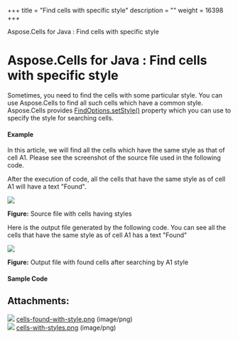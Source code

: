 +++
title = "Find cells with specific style" 
description = "" 
weight = 16398 
+++

Aspose.Cells for Java : Find cells with specific style  

# Aspose.Cells for Java : Find cells with specific style


Sometimes, you need to find the cells with some particular style. You can use Aspose.Cells to find all such cells which have a common style. Aspose.Cells provides [FindOptions.setStyle()](https://apireference.aspose.com/java/cells/com.aspose.cells/findoptions#Style) property which you can use to specify the style for searching cells.

#### Example

In this article, we will find all the cells which have the same style as that of cell A1. Please see the screenshot of the source file used in the following code.

After the execution of code, all the cells that have the same style as of cell A1 will have a text "Found".

![](https://docs2.aspose.com/cells/java/attachments/5276667/5472657.png)

**Figure:** Source file with cells having styles

Here is the output file generated by the following code. You can see all the cells that have the same style as of cell A1 has a text "Found"

![](https://docs2.aspose.com/cells/java/attachments/5276667/5472656.png)

**Figure:** Output file with found cells after searching by A1 style

#### Sample Code


## Attachments:

![](https://docs2.aspose.com/cells/java/images/icons/bullet_blue.gif) [cells-found-with-style.png](https://docs2.aspose.com/cells/java/attachments/5276667/5472656.png) (image/png)  
![](https://docs2.aspose.com/cells/java/images/icons/bullet_blue.gif) [cells-with-styles.png](https://docs2.aspose.com/cells/java/attachments/5276667/5472657.png) (image/png)  

